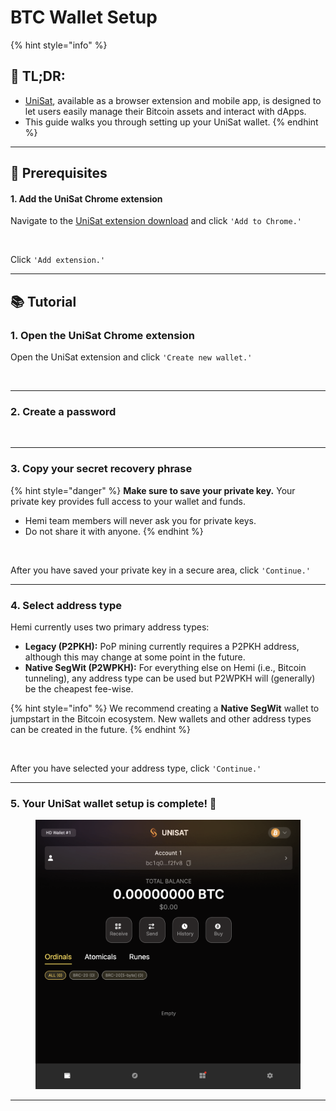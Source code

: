 # BTC Wallet Setup

{% hint style="info" %}
## 📜 **TL;DR:**

* [UniSat](https://unisat.io), available as a browser extension and mobile app, is designed to let users easily manage their Bitcoin assets and interact with dApps.
* This guide walks you through setting up your UniSat wallet.
{% endhint %}

***

## 🏁 Prerequisites

#### 1. Add the UniSat Chrome extension

Navigate to the [UniSat extension download](https://chromewebstore.google.com/detail/unisat-wallet/ppbibelpcjmhbdihakflkdcoccbgbkpo) and click `'Add to Chrome.'`

<figure><img src="../../../../.gitbook/assets/image (64).png" alt=""><figcaption></figcaption></figure>

Click `'Add extension.'`

***

## 📚 Tutorial

### 1. Open the UniSat Chrome extension

Open the UniSat extension and click `'Create new wallet.'`

<figure><img src="../../../../.gitbook/assets/image (67).png" alt=""><figcaption></figcaption></figure>

***

### 2. Create a password

<figure><img src="../../../../.gitbook/assets/image (69).png" alt=""><figcaption></figcaption></figure>

***

### 3. Copy your secret recovery phrase

{% hint style="danger" %}
**Make sure to save your private key.** Your private key provides full access to your wallet and funds.

* Hemi team members will never ask you for private keys.
* Do not share it with anyone.
{% endhint %}

<figure><img src="../../../../.gitbook/assets/image (70).png" alt=""><figcaption></figcaption></figure>

After you have saved your private key in a secure area, click `'Continue.'`

***

### 4. Select address type

Hemi currently uses two primary address types:

* **Legacy (P2PKH):** PoP mining currently requires a P2PKH address, although this may change at some point in the future.&#x20;
* **Native SegWit (P2WPKH):** For everything else on Hemi (i.e., Bitcoin tunneling), any address type can be used but P2WPKH will (generally) be the cheapest fee-wise.

{% hint style="info" %}
We recommend creating a **Native SegWit** wallet to jumpstart in the Bitcoin ecosystem. New wallets and other address types can be created in the future.
{% endhint %}

<figure><img src="../../../../.gitbook/assets/image (81).png" alt=""><figcaption></figcaption></figure>

After you have selected your address type, click `'Continue.'`

***

### 5. Your UniSat wallet setup is complete! 🎉

<figure><img src="../../../../.gitbook/assets/image (1) (1).png" alt=""><figcaption></figcaption></figure>

***
